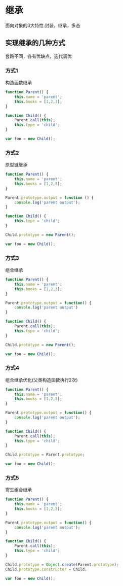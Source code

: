 # 继承
面向对象的3大特性:封装，继承，多态

## 实现继承的几种方式
套路不同，各有优缺点，迭代调优

### 方式1
构造函数继承

```javascript
function Parent() {
	this.name = 'parent';
	this.books = [1,2,3];
}

function Child() {
	Parent.call(this);
	this.type = 'child';
}

var foo = new Child(); 
```

### 方式2
原型链继承

```javascript
function Parent() {
	this.name = 'parent';
	this.books = [1,2,3];
}

Parent.prototype.output = function () {
	console.log('parent output');
}

function Child() {
	this.type = 'child';
}

Child.prototype = new Parent();

var foo = new Child();
```

### 方式3
组合继承

```javascript
function Parent() {
	this.name = 'parent';
	this.books = [1,2,3];
}

Parent.prototype.output = function() {
	console.log('parent output')
}

function Child() {
	Parent.call(this);
	this.type = 'child';
}

Child.prototype = new Parent();

var foo = new Child();
```

### 方式4
组合继承优化(父类构造函数执行2次)

```javascript
function Parent() {
	this.name = 'parent';
	this.books = [1,2,3];
}

Parent.prototype.output = function() {
	console.log('parent output');
}

function Child() {
	Parent.call(this);
	this.type = 'child';
}

Child.prototype = Parent.prototype;

var foo = new Child();

```

### 方式5
寄生组合继承

```javascript
function Parent() {
	this.name = 'parent';
	this.books = [1,2,3];
}

Parent.prototype.output = function() {
	console.log('parent output');
}

function Child() {
	Parent.call(this);
	this.type = 'child';
}

Child.prototype = Object.create(Parent.prototype);
Child.prototype.constructor = Child;

var foo = new Child();
```


